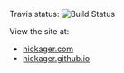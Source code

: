 Travis status: ![Build Status](https://travis-ci.org/NickAger/nickager.github.io.svg?branch=master)

View the site at:

* [nickager.com](http://nickager.com)
* [nickager.github.io](http://nickager.github.io)
